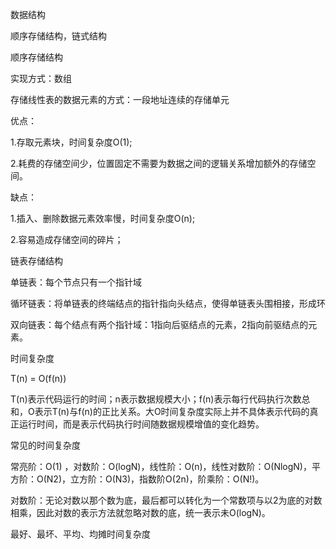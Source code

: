数据结构

顺序存储结构，链式结构

顺序存储结构

实现方式：数组

存储线性表的数据元素的方式：一段地址连续的存储单元

优点：

1.存取元素块，时间复杂度O(1);

2.耗费的存储空间少，位置固定不需要为数据之间的逻辑关系增加额外的存储空间。

缺点：

1.插入、删除数据元素效率慢，时间复杂度O(n);

2.容易造成存储空间的碎片；

链表存储结构

单链表：每个节点只有一个指针域

循环链表：将单链表的终端结点的指针指向头结点，使得单链表头围相接，形成环

双向链表：每个结点有两个指针域：1指向后驱结点的元素，2指向前驱结点的元素。





时间复杂度

T(n) = O(f(n))

T(n)表示代码运行的时间；n表示数据规模大小；f(n)表示每行代码执行次数总和，O表示T(n)与f(n)的正比关系。大O时间复杂度实际上并不具体表示代码的真正运行时间，而是表示代码执行时间随数据规模增值的变化趋势。

常见的时间复杂度

常亮阶：O(1) ，对数阶：O(logN)，线性阶：O(n)，线性对数阶：O(NlogN)，平方阶：O(N2)，立方阶：O(N3)，指数阶O(2n)，阶乘阶：O(N!)。

对数阶：无论对数以那个数为底，最后都可以转化为一个常数项与以2为底的对数相乘，因此对数的表示方法就忽略对数的底，统一表示未O(logN)。

最好、最坏、平均、均摊时间复杂度

